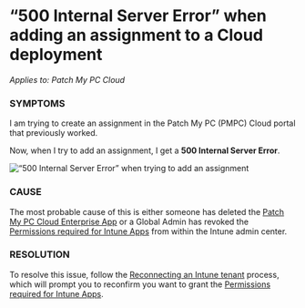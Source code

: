 # “500 Internal Server Error” when adding an assignment to a Cloud deployment

_Applies to: Patch My PC Cloud_

### SYMPTOMS

I am trying to create an assignment in the Patch My PC (PMPC) Cloud portal that previously worked.

Now, when I try to add an assignment, I get a **500 Internal Server Error**.

![“500 Internal Server Error” when trying to add an assignment](/_images/image%20%28764%29.png "\"500 Internal Server Error\" when trying to add an assignment")

### CAUSE

The most probable cause of this is either someone has deleted the [Patch My PC Cloud Enterprise App](https://docs.patchmypc.com/patch-my-pc-cloud/troubleshooting/what-happens-if-the-patch-my-pc-cloud-enterprise-app-is-deleted) or a Global Admin has revoked the [Permissions required for Intune Apps](https://docs.patchmypc.com/patch-my-pc-cloud/intune-apps-public-preview/reference/permissions-required-for-intune-apps) from within the Intune admin center.

### RESOLUTION

To resolve this issue, follow the [Reconnecting an Intune tenant](https://docs.patchmypc.com/patch-my-pc-cloud/administration/managing-your-environments/managing-intune-tenants#reconnecting-an-intune-tenant) process, which will prompt you to reconfirm you want to grant the [Permissions required for Intune Apps](https://docs.patchmypc.com/patch-my-pc-cloud/intune-apps-public-preview/reference/permissions-required-for-intune-apps).
